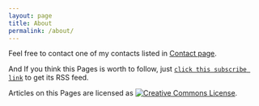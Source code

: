 ```yaml
---
layout: page
title: About
permalink: /about/
---
```


Feel free to contact one of my contacts listed in [Contact page]({{site.url}}/contact/).

And If you think this Pages is worth to follow, just [`click this subscribe link`]({{site.url}}/feed.xml) to get its RSS feed.

Articles on this Pages are licensed as <a href="http://creativecommons.org/licenses/by-nc-sa/4.0/"><img alt="Creative Commons License" style="display:inline; border-width:0" src="https://i.creativecommons.org/l/by-nc-sa/4.0/80x15.png"></a>.

<br />